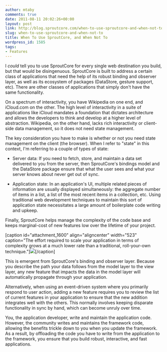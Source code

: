 ```yaml
---
author: mtaby
comments: true
date: 2011-08-11 20:02:26+00:00
layout: post
link: http://blog.sproutcore.com/when-to-use-sproutcore-and-when-not-to/
slug: when-to-use-sproutcore-and-when-not-to
title: When To Use SproutCore, and When Not To
wordpress_id: 1585
tags:
- Features
---
```


I _could_ tell you to use SproutCore for every single web destination you build, but that would be disingenuous. SproutCore is built to address a certain class of applications that need the help of its robust binding and observer layer, as well as its ecosystem of packages (DataStore, gesture support, etc). There are other classes of applications that simply don't have the same functionality.

On a spectrum of interactivity, you have Wikipedia on one end, and iCloud.com on the other. The high level of interactivity in a suite of applications like iCloud mandates a foundation that dictates architecture and allows the developers to think and develop at a higher level of abstraction. Wikipedia, on the other hand, lacks rich interactivity or client-side data management, so it does not need state management.

The key consideration you have to make is whether or not you need state management on the client (the browser). When I refer to "state" in this context, I'm referring to a couple of types of state:



	
  * Server data: If you need to fetch, store, and maintain a data set delivered to you from the server, then SproutCore's bindings model and the DataStore package ensure that what the user sees and what your server knows about never get out of sync.

	
  * Application state: In an application's UI, multiple related pieces of information are usually displayed simultaneously: the aggregate number of items in a list, a list of the most recent items in a collection, etc. Using traditional web development techniques to maintain this sort of application state necessitates a large amount of boilerplate code writing and upkeep.


Finally, SproutCore helps manage the complexity of the code base and keeps marginal-cost of new features low over the lifetime of your project.

[caption id="attachment_1600" align="aligncenter" width="523" caption="The effort required to scale your application in terms of complexity grows at a much lower rate than a traditional, roll-your-own technique."][![](http://blog.sproutcore.com/wp-content/uploads/2011/08/app-complexity-final1.png)](http://blog.sproutcore.com/wp-content/uploads/2011/08/app-complexity-final1.png)[/caption]

This is emergent from SproutCore's binding and observer layer. Because you describe the path your data follows from the model layer to the view layer, any new feature that impacts the data in the model layer will automatically propagate through your application.

Alternatively, when using an event-driven system where you primarily respond to user action, adding a new feature requires you to review the list of current features in your application to ensure that the new addition integrates well with the others. This normally involves keeping disparate functionality in sync by hand, which can become unruly over time.

You, the application developer, write and maintain the application code. However, the community writes and maintains the framework code, allowing the benefits trickle down to you when you update the framework. As a result, by offloading the code you have to write from the application to the framework, you ensure that you build robust, interactive, and fast applications.

